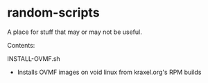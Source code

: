 # random-scripts
A place for stuff that may or may not be useful.

Contents:

INSTALL-OVMF.sh
- Installs OVMF images on void linux from kraxel.org's RPM builds
